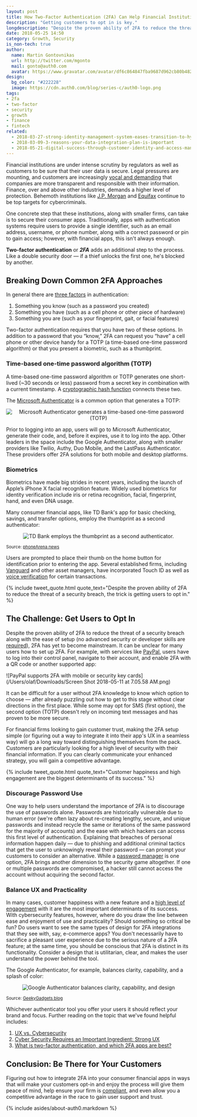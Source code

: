 ```yaml
---
layout: post
title: How Two-Factor Authentication (2FA) Can Help Financial Institutions Reduce Data Breaches
description: "Getting customers to opt in is key."
longdescription: "Despite the proven ability of 2FA to reduce the threat of a security breach, getting customers to opt in is key."
date: 2018-05-25 14:50
category: Growth, Security
is_non-tech: true
author:
  name: Martin Gontovnikas
  url: http://twitter.com/mgonto
  mail: gonto@auth0.com
  avatar: https://www.gravatar.com/avatar/df6c864847fba9687d962cb80b482764??s=60
design:
  bg_color: "#222228"
  image: https://cdn.auth0.com/blog/series-c/auth0-logo.png
tags:
- 2fa
- two-factor
- security
- growth
- finance
- fintech
related:
  - 2018-03-27-strong-identity-management-system-eases-transition-to-hybrid-cloud
  - 2018-03-09-3-reasons-your-data-integration-plan-is-important
  - 2018-05-21-digital-success-through-customer-identity-and-access-management
---
```


Financial institutions are under intense scrutiny by regulators as well as customers to be sure that their user data is secure. Legal pressures are mounting, and customers are increasingly [vocal and demanding](https://auth0.com/blog/cambridge-analytica-and-facebook/) that companies are more transparent and responsible with their information. Finance, over and above other industries, demands a higher level of protection. Behemoth institutions like [J.P. Morgan](https://dealbook.nytimes.com/2014/12/22/entry-point-of-jpmorgan-data-breach-is-identified/?mtrref=www.google.com&gwh=7D07D481AE355F1F8949A1C514F4B11C&gwt=pay&assetType=nyt_now) and [Equifax](https://finance.yahoo.com/news/equifax-reveals-many-ssns-credit-cards-passports-hacked-182355107.html) continue to be top targets for cybercriminals. 

One concrete step that these institutions, along with smaller firms, can take is to secure their consumer apps. Traditionally, apps with authentication systems require users to provide a single identifier, such as an email address, username, or phone number, along with a correct password or pin to gain access; however, with financial apps, this isn't always enough.

**Two-factor authentication** or ***2FA*** adds an additional step to the process. Like a double security door — if a thief unlocks the first one, he's blocked by another.

## Breaking Down Common 2FA Approaches

In general there are [three factors](https://preview.pcmag.com/feature/358289/two-factor-authentication-who-has-it-and-how-to-set-it-up) in authentication:

1. Something you know (such as a password you created)
2. Something you have (such as a cell phone or other piece of hardware)
3. Something you are (such as your fingerprint, gait, or facial features)

Two-factor authentication requires that you have two of these options. In addition to a password that you “know,” 2FA can request you “have” a cell phone or other device handy for a TOTP (a time-based one-time password algorithm) or that you present a biometric, such as a thumbprint. 

### Time-based one-time password algorithm (TOTP)

A time-based one-time password algorithm or TOTP generates one short-lived (~30 seconds or less) password from a secret key in combination with a current timestamp. A [cryptographic hash function](https://www.lifewire.com/cryptographic-hash-function-2625832) connects these two. 

The [Microsoft Authenticator](https://docs.microsoft.com/en-us/azure/multi-factor-authentication/end-user/microsoft-authenticator-app-how-to) is a common option that generates a TOTP:

<p style="text-align: center;">
  <img src="file:///Users/olaf/Downloads/accounts.png" alt="Microsoft Authenticator generates a time-based one-time password (TOTP)">
</p>

Prior to logging into an app, users will go to Microsoft Authenticator, generate their code, and, before it expires, use it to log into the app. Other leaders in the space include the Google Authenticator, along with smaller providers like Twilio, Authy, Duo Mobile, and the LastPass Authenticator. These providers offer 2FA solutions for both mobile and desktop platforms. 

### Biometrics

Biometrics have made big strides in recent years, including the launch of Apple’s iPhone X facial recognition feature. Widely used biometrics for identity verification include iris or retina recognition, facial, fingerprint, hand, and even DNA usage. 

Many consumer financial apps, like TD Bank's app for basic checking, savings, and transfer options, employ the thumbprint as a second authenticator: 

<p style="text-align: center;">
  <img src="file:///Users/olaf/Downloads/IMG_0989-1.jpg" alt="TD Bank employs the thumbprint as a second authenticator.">
  <figcaption>
    <small>
      Source: <a href="https://www.phonearena.com/news/How-to-use-your-fingerprint-scanner-to-log-in-websites-on-a-Samsung-smartphone_id73835">phoneArena news</a>
    </small>
  </figcaption>
</p>

Users are prompted to place their thumb on the home button for identification prior to entering the app. Several established firms, including [Vanguard](https://personal.vanguard.com/us/insights/article/mobile-touch-id-062016?lang=en) and other asset managers, have incorporated Touch ID as well as [voice verification](https://investor.vanguard.com/account-conveniences/voice-verification) for certain transactions.

{% include tweet_quote.html quote_text="Despite the proven ability of 2FA to reduce the threat of a security breach, the trick is getting users to opt in." %}

## The Challenge: Get Users to Opt In

Despite the proven ability of 2FA to reduce the threat of a security breach along with the ease of setup (no advanced security or developer skills are [required](https://auth0.com/learn/two-factor-authentication/)), 2FA has yet to become mainstream. It can be unclear for many users how to set up 2FA. For example, with services like [PayPal](https://www.paypal.com/us/selfhelp/article/how-do-i-enable-2fa-(two-factor-authentication)-for-my-paypal-powered-by-braintree-user-faq3500), users have to log into their control panel, navigate to their account, and enable 2FA with a QR code or another supported app:

![PayPal supports 2FA with mobile or security key cards](/Users/olaf/Downloads/Screen Shot 2018-05-11 at 7.05.58 AM.png)

It can be difficult for a user without 2FA knowledge to know which option to choose — after already puzzling out how to get to this stage without clear directions in the first place. While some may opt for SMS (first option), the second option (TOTP) doesn't rely on incoming text messages and has proven to be more secure. 

For financial firms looking to gain customer trust, making the 2FA setup simple (or figuring out a way to integrate it into their app's UX in a seamless way) will go a long way toward distinguishing themselves from the pack. Customers are particularly looking for a high level of security with their financial information. If you can clearly communicate your enhanced strategy, you will gain a competitive advantage.

{% include tweet_quote.html quote_text="Customer happiness and high engagement are the biggest determinants of its success." %}

### Discourage Password Use

One way to help users understand the importance of 2FA is to discourage the use of passwords alone. Passwords are historically vulnerable due to human error (we're often lazy about re-creating lengthy, secure, and unique passwords and instead recycle the same or iterations of the same password for the majority of accounts) and the ease with which hackers can access this first level of authentication. Explaining that breaches of personal information happen daily — due to phishing and additional criminal tactics that get the user to unknowingly reveal their password — can prompt your customers to consider an alternative. While a [password manager](https://www.pcmag.com/article2/0,2817,2407168,00.asp) is one option, 2FA brings another dimension to the security game altogether. If one or multiple passwords are compromised, a hacker still cannot access the account without acquiring the second factor.

### Balance UX and Practicality

In many cases, customer happiness with a new feature and a [high level of engagement](https://www.youtube.com/watch?v=30f_lVQBzYs) with it are the most important determinants of its success. With cybersecurity features, however, where do you draw the line between ease and enjoyment of use and practicality? Should something so critical be fun? Do users want to see the same types of design for 2FA integrations that they see with, say, e-commerce apps? You don't necessarily have to sacrifice a pleasant user experience due to the serious nature of a 2FA feature; at the same time, you should be conscious that 2FA is distinct in its functionality. Consider a design that is utilitarian, clear, and makes the user understand the power behind the tool. 

The Google Authenticator, for example, balances clarity, capability, and a splash of color:

<p style="text-align: center;">
  <img src="file:///Users/olaf/Downloads/Google-Authenticator.jpg" alt="Google Authenticator balances clarity, capability, and design">
  <figcaption>
    <small>
      Source: <a href="https://www.geeky-gadgets.com/google-authenticator-ios-app-update-removes-user-accounts-04-09-2013/">GeekyGadgets blog</a>
    </small>
  </figcaption>
</p>

Whichever authenticator tool you offer your users it should reflect your brand and focus. Further reading on the topic that we've found helpful includes:

1. [UX vs. Cybersecurity](https://medium.com/@4Barel/ux-vs-cybersecurity-3eedf77ed6e7)
2. [Cyber Security Requires an Important Ingredient: Strong UX](https://hackernoon.com/cyber-security-requires-an-important-ingredient-strong-ux-d0727a0c076)
3. [What is two-factor authentication, and which 2FA apps are best?](https://www.pcworld.com/article/3225913/security/what-is-two-factor-authentication-and-which-2fa-apps-are-best.html)

## Conclusion: Be There for Your Customers 

Figuring out how to integrate 2FA into your consumer financial apps in ways that will make your customers opt-in and enjoy the process will give them peace of mind, help ensure your firm is [compliant](https://auth0.com/gdpr), and even allow you a competitive advantage in the race to gain user support and trust.

{% include asides/about-auth0.markdown %}
